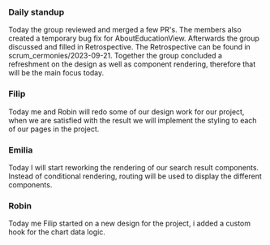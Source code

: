 ### Daily standup

Today the group reviewed and merged a few PR's. The members also created a temporary bug fix for AboutEducationView.
Afterwards the group discussed and filled in Retrospective. The Retrospective can be found in scrum_cermonies/2023-09-21.
Together the group concluded a refreshment on the design as well as component rendering, therefore that will be the main focus today.

### Filip

Today me and Robin will redo some of our design work for our project, when we are satisfied with the result we will implement the styling to each of our pages in the project.

### Emilia

Today I will start reworking the rendering of our search result components. Instead of conditional rendering, routing will be used to display the different components.

### Robin

Today me Filip started on a new design for the project, i added a custom hook for the chart data logic.
